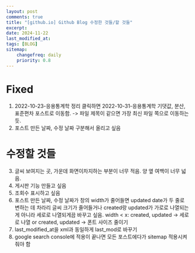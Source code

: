 ```yaml
---
layout: post
comments: true
title: "[github.io] Github Blog 수정한 것들/할 것들"
excerpt: 
date: 2024-11-22
last_modified_at: 
tags: [BLOG]
sitemap:
    changefreq: daily
    priority: 0.8
---
```


# Fixed
1. 2022-10-23-응용통계학 정리 클릭하면 2022-10-31-응용통계학 기댓값, 분산, 표준편차 포스트로 이동함.
    -> 파일 제목이 같으면 가장 최신 파일 쪽으로 이동하는 듯.
1. 포스트 만든 날짜, 수정 날짜 구분해서 올리고 싶음

# 수정할 것들
3. 글씨 보여지는 곳, 가운데 화면이차지하는 부분이 너무 적음. 양 옆 여백이 너무 넓음.
5. 게시판 기능 만들고 싶음
7. 조회수 표시하고 싶음
8. 포스트 만든 날짜, 수정 날짜가 창의 width가 줄어들면 updated date가 두 줄로 변하는 데 차라리 글씨 크기가 줄어들거나 created랑 updated가 가로로 나열되는 게 아니라 세로로 나열되게끔 바꾸고 싶음.
width < x:
    created, updated -> 세로로 나열
    or
    created, updated -> 폰트 사이즈 줄이기
9. last_modified_at을 xml과 동일하게 last_mod로 바꾸기
10. google search console에 적용이 끝나면 모든 포스트에다가 sitemap 적용시켜줘야 함